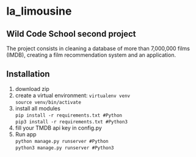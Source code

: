 # la_limousine

## Wild Code School second project

The project consists in cleaning a database of more than 7,000,000 films (IMDB), creating a film recommendation system and an application. 

## Installation

1. download zip
2. create a virtual environment: 
    `virtualenv venv` \
    `source venv/bin/activate`
3. install all modules\
    `pip install -r requirements.txt #Python`\
    `pip3 install -r requirements.txt #Python3`
4. fill your TMDB api key in config.py
5. Run app\
    `python manage.py runserver #Python`\
    `python3 manage.py runserver #Python3`
